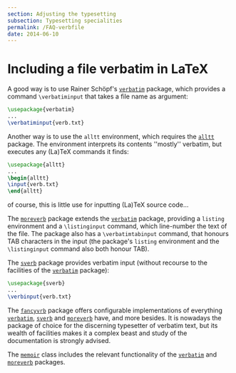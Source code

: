 ```yaml
---
section: Adjusting the typesetting
subsection: Typesetting specialities
permalink: /FAQ-verbfile
date: 2014-06-10
---
```


# Including a file verbatim in LaTeX

A good way is to use Rainer Sch&ouml;pf's [`verbatim`](https://ctan.org/pkg/verbatim) package,
which provides a command `\verbatiminput` that takes a file name as
argument:
```latex
\usepackage{verbatim}
...
\verbatiminput{verb.txt}
```
Another way is to use the `alltt` environment, which
requires the [`alltt`](https://ctan.org/pkg/alltt) package.  The environment interprets its
contents ''mostly'' verbatim, but executes any (La)TeX commands it
finds:
```latex
\usepackage{alltt}
...
\begin{alltt}
\input{verb.txt}
\end{alltt}
```
of course, this is little use for inputting (La)TeX source
code&hellip;

The [`moreverb`](https://ctan.org/pkg/moreverb) package extends the [`verbatim`](https://ctan.org/pkg/verbatim) package,
providing a `listing` environment and a `\listinginput`
command, which line-number the text of the file.  The package also has
a `\verbatimtabinput` command, that honours TAB characters in
the input (the package's `listing` environment and the
`\listinginput` command also both honour TAB).

The [`sverb`](https://ctan.org/pkg/sverb) package provides verbatim input (without recourse
to the facilities of the [`verbatim`](https://ctan.org/pkg/verbatim) package):
```latex
\usepackage{sverb}
...
\verbinput{verb.txt}
```

The [`fancyvrb`](https://ctan.org/pkg/fancyvrb) package offers configurable implementations of
everything [`verbatim`](https://ctan.org/pkg/verbatim), [`sverb`](https://ctan.org/pkg/sverb) and [`moreverb`](https://ctan.org/pkg/moreverb)
have, and more besides.  It is nowadays the package of choice for the
discerning typesetter of verbatim text, but its wealth of facilities
makes it a complex beast and study of the documentation is strongly
advised.

The [`memoir`](https://ctan.org/pkg/memoir) class includes the relevant functionality of the
[`verbatim`](https://ctan.org/pkg/verbatim) and [`moreverb`](https://ctan.org/pkg/moreverb) packages.

